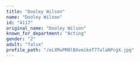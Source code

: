 ```yaml
---
title: "Dooley Wilson"
name: "Dooley Wilson"
id: "4117"
original_name: "Dooley Wilson"
known_for_department: "Acting"
gender: "2"
adult: "false"
profile_path: "/eLXMuPM0lBXvmikeT77alaNPcgX.jpg"
---
```

